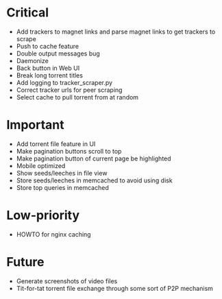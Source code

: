 # Critical
* Add trackers to magnet links and parse magnet links to get trackers to scrape
* Push to cache feature
* Double output messages bug
* Daemonize
* Back button in Web UI
* Break long torrent titles
* Add logging to tracker_scraper.py
* Correct tracker urls for peer scraping
* Select cache to pull torrent from at random

# Important
* Add torrent file feature in UI
* Make pagination buttons scroll to top
* Make pagination button of current page be highlighted
* Mobile optimized
* Show seeds/leeches in file view
* Store seeds/leeches in memcached to avoid using disk
* Store top queries in memcached

# Low-priority
* HOWTO for nginx caching

# Future
* Generate screenshots of video files
* Tit-for-tat torrent file exchange through some sort of P2P mechanism
